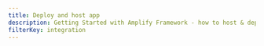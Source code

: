 ```yaml
---
title: Deploy and host app
description: Getting Started with Amplify Framework - how to host & deploy your web app
filterKey: integration
---
```


<inline-fragment integration="react" src="~/start/getting-started/fragments/vanillajs/hosting.md"></inline-fragment>
<inline-fragment integration="angular" src="~/start/getting-started/fragments/vanillajs/hosting.md"></inline-fragment>
<inline-fragment integration="ionic" src="~/start/getting-started/fragments/vanillajs/hosting.md"></inline-fragment>
<inline-fragment integration="js" src="~/start/getting-started/fragments/vanillajs/hosting.md"></inline-fragment>
<inline-fragment integration="vue" src="~/start/getting-started/fragments/vanillajs/hosting.md"></inline-fragment>


